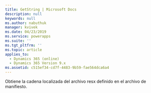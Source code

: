 ```yaml
---
title: GetString | Microsoft Docs
description: null
keywords: null
ms.author: nabuthuk
manager: kvivek
ms.date: 04/23/2019
ms.service: powerapps
ms.suite: ''
ms.tgt_pltfrm: ''
ms.topic: article
applies_to:
  - Dynamics 365 (online)
  - Dynamics 365 Version 9.x
ms.assetid: c515ef34-cd7f-4483-9b59-fae564dca6a4
---
```


Obtiene la cadena localizada del archivo resx definido en el archivo de manifiesto.
